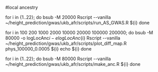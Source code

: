 #local ancestry

for i in {1..22};
do
bsub -M 20000 Rscript --vanilla ~/height_prediction/gwas/ukb_afr/scripts/run_AS_GWAS.R ${i}
done


for i in 100 200 1000 2000 10000 20000 100000 200000;
do
bsub -M 80000 -o logLocAnc${i} -e logLocAnc${i} Rscript --vanilla ~/height_prediction/gwas/ukb_afr/scripts/plot_diff_map.R phys_100000_0.0005 ${i}
echo ${i}
done


for i in {1..22};
do
bsub -M 80000 Rscript --vanilla ~/height_prediction/gwas/ukb_afr/scripts/make_anc.R ${i}
done

